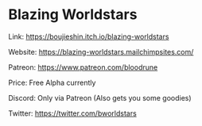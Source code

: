 # Blazing Worldstars

Link: https://boujieshin.itch.io/blazing-worldstars

Website: https://blazing-worldstars.mailchimpsites.com/

Patreon: https://www.patreon.com/bloodrune

Price: Free Alpha currently

Discord: Only via Patreon (Also gets you some goodies)

Twitter: https://twitter.com/bworldstars
